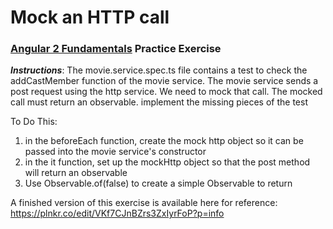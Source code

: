 # Mock an HTTP call
### [Angular 2 Fundamentals]("https://app.pluralsight.com/courses/angular2-fundamentals") Practice Exercise


**_Instructions_**: The movie.service.spec.ts file contains a test to check 
the addCastMember function of the movie service. The movie service sends a post
request using the http service. We need to mock that call. The mocked call
must return an observable. implement the missing pieces of the test


To Do This:

1. in the beforeEach function, create the mock http object so it can be passed into the movie service's constructor
2. in the it function, set up the mockHttp object so that the post method will return an observable
3. Use Observable.of(false) to create a simple Observable to return


A finished version of this exercise is available here for reference: https://plnkr.co/edit/VKf7CJnBZrs3ZxIyrFoP?p=info
